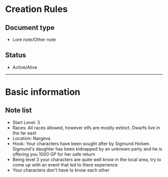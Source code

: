 # Creation Rules

## Document type

 - Lore note/Other note

## Status

 - Active/Alive

---

# Basic information

## Note list

 - Start Level: 3
 - Races: All races allowed, however elfs are mostly extinct.  Dwarfs live in the far east
 - Location: Nargeva
 - Hook:  Your characters have been sought after by Sigmund Holsen.  Sigmund's daughter has been kidnapped by an unknown party and he is offering you 1000 GP for her safe return
 - Being level 3 your characters are quite well know in the local area, try to come up with an event that led to there experience
 - Your characters don't have to know each other
